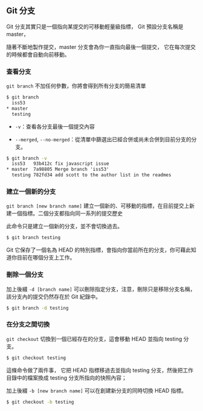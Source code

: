 ## Git 分支

Git 分支其實只是一個指向某提交的可移動輕量級指標， Git 預設分支名稱是 master，

隨著不斷地製作提交，master 分支會為你一直指向最後一個提交， 它在每次提交的時候都會自動向前移動。


### 查看分支

`git branch` 不加任何參數，你將會得到所有分支的簡易清單

```cmd
$ git branch
  iss53
* master
  testing
```

  - `-v`：查看各分支最後一個提交內容

  - `--merged`, `--no-merged`：從清單中篩選出已經合併或尚未合併到目前分支的分支。

```cmd
$ git branch -v
  iss53   93b412c fix javascript issue
* master  7a98805 Merge branch 'iss53'
  testing 782fd34 add scott to the author list in the readmes
```


### 建立一個新的分支

`git branch [new branch name]` 建立一個新的、可移動的指標，在目前提交上新建一個指標。二個分支都指向同一系列的提交歷史

此命令只是建立一個新的分支，並不會切換過去。

```cmd
$ git branch testing
```

Git 它保存了一個名為 HEAD 的特別指標，會指向你當前所在的分支，你可藉此知道你目前在哪個分支上工作。


### 刪除一個分支

加上後綴 `-d [branch name]` 可以刪除指定分支，注意，刪除只是移除分支名稱，該分支內的提交仍然存在於 Git 紀錄中。

```cmd
$ git branch -d testing
```


### 在分支之間切換

`git checkout` 切換到一個已經存在的分支，這會移動 HEAD 並指向 testing 分支。

```cmd
$ git checkout testing
```

這條命令做了兩件事， 它把 HEAD 指標移過去並指向 testing 分支，然後把工作目錄中的檔案換成 testing 分支所指向的快照內容；

加上後綴 `-b [new branch name]` 可以在創建新分支的同時切換 HEAD 指標。

```cmd
$ git checkout -b testing
```
